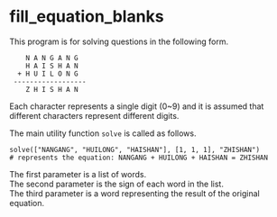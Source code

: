 # fill_equation_blanks

This program is for solving questions in the following form.
```
    N A N G A N G
    H A I S H A N
  + H U I L O N G 
 ------------------
    Z H I S H A N
```
Each character represents a single digit (0~9) and it is assumed that different characters represent different digits.

The main utility function `solve` is called as follows.

```
solve(["NANGANG", "HUILONG", "HAISHAN"], [1, 1, 1], "ZHISHAN") 
# represents the equation: NANGANG + HUILONG + HAISHAN = ZHISHAN
```

The first parameter is a list of words.   
The second parameter is the sign of each word in the list.   
The third parameter is a word representing the result of the original equation.   
